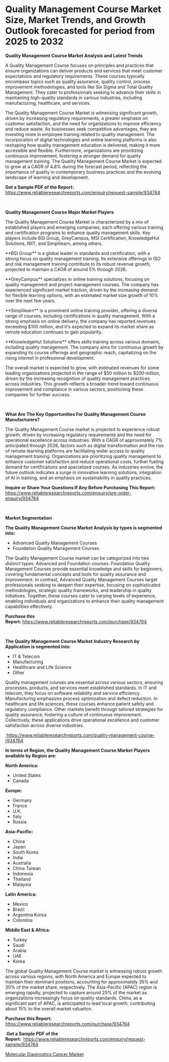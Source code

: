 <p><h1>Quality Management Course Market Size, Market Trends, and Growth Outlook forecasted for period from 2025 to 2032</h1></p><p><strong>Quality Management Course Market Analysis and Latest Trends</strong></p>
<p><p>A Quality Management Course focuses on principles and practices that ensure organizations can deliver products and services that meet customer expectations and regulatory requirements. These courses typically encompass topics such as quality assurance, quality control, process improvement methodologies, and tools like Six Sigma and Total Quality Management. They cater to professionals seeking to advance their skills in maintaining high-quality standards in various industries, including manufacturing, healthcare, and services.</p><p>The Quality Management Course Market is witnessing significant growth, driven by increasing regulatory requirements, a greater emphasis on customer satisfaction, and the need for organizations to improve efficiency and reduce waste. As businesses seek competitive advantages, they are investing more in employee training related to quality management. The incorporation of digital technologies and online learning platforms is also reshaping how quality management education is delivered, making it more accessible and flexible. Furthermore, organizations are prioritizing continuous improvement, fostering a stronger demand for quality management training. The Quality Management Course Market is expected to grow at a CAGR of 4.8% during the forecast period, reflecting the importance of quality in contemporary business practices and the evolving landscape of learning and development.</p></p>
<p><strong>Get a Sample PDF of the Report:&nbsp;</strong> <a href="https://www.reliableresearchreports.com/enquiry/request-sample/934764?utm_campaign=3110&utm_medium=2&utm_source=Github&utm_content=ia&utm_term=07032025&utm_id=quality-management-course">https://www.reliableresearchreports.com/enquiry/request-sample/934764</a></p>
<p>&nbsp;</p>
<p><strong>Quality Management Course Major Market Players</strong></p>
<p><p>The Quality Management Course Market is characterized by a mix of established players and emerging companies, each offering various training and certification programs to enhance quality management skills. Key players include BSI Group, GreyCampus, MSI Certification, KnowledgeHut Solutions, NIIT, and Simplilearn, among others.</p><p>**BSI Group** is a global leader in standards and certification, with a strong focus on quality management training. Its extensive offerings in ISO and risk management training contribute to its robust revenue growth, projected to maintain a CAGR of around 5% through 2026.</p><p>**GreyCampus** specializes in online training solutions, focusing on quality management and project management courses. The company has experienced significant market traction, driven by the increasing demand for flexible learning options, with an estimated market size growth of 10% over the next few years.</p><p>**Simplilearn** is a prominent online training provider, offering a diverse range of courses, including certifications in quality management. With a strong emphasis on online delivery, the company has reported revenues exceeding $100 million, and it's expected to expand its market share as remote education continues to gain popularity.</p><p>**KnowledgeHut Solutions** offers skills training across various domains, including quality management. The company aims for continuous growth by expanding its course offerings and geographic reach, capitalizing on the rising interest in professional development.</p><p>The overall market is expected to grow, with estimated revenues for some leading organizations projected in the range of $50 million to $200 million, driven by the increasing recognition of quality management practices across industries. This growth reflects a broader trend toward continuous improvement and compliance in various sectors, positioning these companies for further success.</p></p>
<p>&nbsp;</p>
<p><strong>What Are The Key Opportunities For Quality Management Course Manufacturers?</strong></p>
<p><p>The Quality Management Course market is projected to experience robust growth, driven by increasing regulatory requirements and the need for operational excellence across industries. With a CAGR of approximately 7% anticipated through 2026, factors such as digital transformation and the rise of remote learning platforms are facilitating wider access to quality management training. Organizations are prioritizing quality management to enhance customer satisfaction and reduce operational costs, further fueling demand for certifications and specialized courses. As industries evolve, the future outlook indicates a surge in innovative learning solutions, integration of AI in training, and an emphasis on sustainability in quality practices.</p></p>
<p><strong>Inquire or Share Your Questions If Any Before Purchasing This Report:</strong> <a href="https://www.reliableresearchreports.com/enquiry/pre-order-enquiry/934764?utm_campaign=3110&utm_medium=2&utm_source=Github&utm_content=ia&utm_term=07032025&utm_id=quality-management-course">https://www.reliableresearchreports.com/enquiry/pre-order-enquiry/934764</a></p>
<p>&nbsp;</p>
<p><strong>Market Segmentation</strong></p>
<p><strong>The Quality Management Course Market Analysis by types is segmented into:</strong></p>
<p><ul><li>Advanced Quality Management Courses</li><li>Foundation Quality Management Courses</li></ul></p>
<p><p>The Quality Management Course market can be categorized into two distinct types: Advanced and Foundation courses. Foundation Quality Management Courses provide essential knowledge and skills for beginners, covering fundamental concepts and tools for quality assurance and improvement. In contrast, Advanced Quality Management Courses target professionals seeking to deepen their expertise, focusing on sophisticated methodologies, strategic quality frameworks, and leadership in quality initiatives. Together, these courses cater to varying levels of experience, enabling individuals and organizations to enhance their quality management capabilities effectively.</p></p>
<p><strong>Purchase this Report:&nbsp;</strong><a href="https://www.reliableresearchreports.com/purchase/934764?utm_campaign=3110&utm_medium=2&utm_source=Github&utm_content=ia&utm_term=07032025&utm_id=quality-management-course">https://www.reliableresearchreports.com/purchase/934764</a></p>
<p>&nbsp;</p>
<p><strong>The Quality Management Course Market Industry Research by Application is segmented into:</strong></p>
<p><ul><li>IT & Telecom</li><li>Manufacturing</li><li>Healthcare and Life Science</li><li>Other</li></ul></p>
<p><p>Quality management courses are essential across various sectors, ensuring processes, products, and services meet established standards. In IT and telecom, they focus on software reliability and service efficiency. Manufacturing emphasizes process optimization and defect reduction. In healthcare and life sciences, these courses enhance patient safety and regulatory compliance. Other markets benefit through tailored strategies for quality assurance, fostering a culture of continuous improvement. Collectively, these applications drive operational excellence and customer satisfaction across diverse industries.</p></p>
<p><a href="https://www.reliableresearchreports.com/quality-management-course-r934764?utm_campaign=3110&utm_medium=2&utm_source=Github&utm_content=ia&utm_term=07032025&utm_id=quality-management-course">&nbsp;https://www.reliableresearchreports.com/quality-management-course-r934764</a></p>
<p><strong>In terms of Region, the Quality Management Course Market Players available by Region are:</strong></p>
<p>
    <p> <strong> North America: </strong>
        <ul>
            <li>United States</li>
            <li>Canada</li>
        </ul>
        </p> 
    <p> <strong> Europe: </strong>
        <ul>
            <li>Germany</li>
            <li>France</li>
            <li>U.K.</li>
            <li>Italy</li>
            <li>Russia</li>
        </ul>
        </p> 
    <p> <strong> Asia-Pacific: </strong>
        <ul>
            <li>China</li>
            <li>Japan</li>
            <li>South Korea</li>
            <li>India</li>
            <li>Australia</li>
            <li>China Taiwan</li>
            <li>Indonesia</li>
            <li>Thailand</li>
            <li>Malaysia</li>
        </ul>
        </p> 
    <p> <strong> Latin America: </strong>
        <ul>
            <li>Mexico</li>
            <li>Brazil</li>
            <li>Argentina Korea</li>
            <li>Colombia</li>
        </ul>
        </p> 
    <p> <strong> Middle East & Africa: </strong>
        <ul>
            <li>Turkey</li>
            <li>Saudi</li>
            <li>Arabia</li>
            <li>UAE</li>
            <li>Korea</li>
        </ul>
    </p>
    </p>
<p><p>The global Quality Management Course market is witnessing robust growth across various regions, with North America and Europe expected to maintain their dominant positions, accounting for approximately 35% and 30% of the market share, respectively. The Asia-Pacific (APAC) region is emerging rapidly, projected to capture around 25% of the market as organizations increasingly focus on quality standards. China, as a significant part of APAC, is anticipated to lead local growth, contributing about 15% to the overall market valuation.</p></p>
<p><strong>Purchase this Report: </strong><a href="https://www.reliableresearchreports.com/purchase/934764?utm_campaign=3110&utm_medium=2&utm_source=Github&utm_content=ia&utm_term=07032025&utm_id=quality-management-course">https://www.reliableresearchreports.com/purchase/934764</a></p>
<p>&nbsp;<strong>Get a Sample PDF of the Report:&nbsp;&nbsp;</strong><a href="https://www.reliableresearchreports.com/enquiry/request-sample/934764?utm_campaign=3110&utm_medium=2&utm_source=Github&utm_content=ia&utm_term=07032025&utm_id=quality-management-course">https://www.reliableresearchreports.com/enquiry/request-sample/934764</a></p>
<p><strong></strong></p>
<p><p><a href="https://github.com/usraceby/Market-Research-Report-List-1/blob/main/molecular-diagnostics-cancer-market.md?utm_campaign=3110&utm_medium=2&utm_source=Github&utm_content=ia&utm_term=07032025&utm_id=quality-management-course">Molecular Diagnostics Cancer Market</a></p></p>